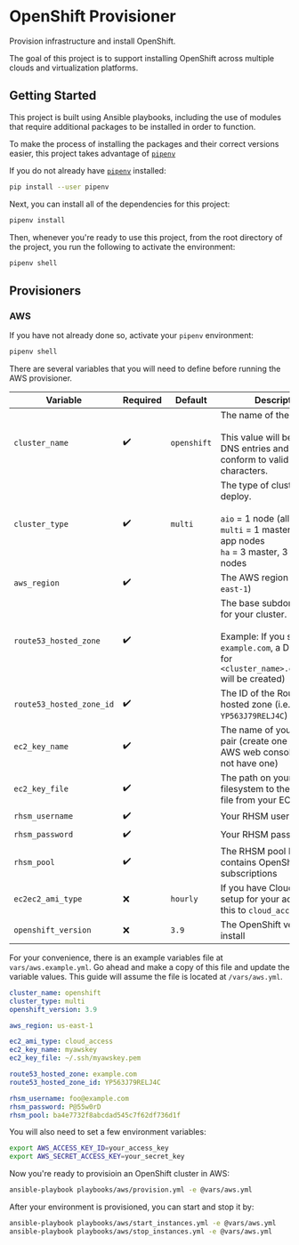 # OpenShift Provisioner

Provision infrastructure and install OpenShift.

The goal of this project is to support installing OpenShift across multiple
clouds and virtualization platforms.

## Getting Started

This project is built using Ansible playbooks, including the use of modules
that require additional packages to be installed in order to function.

To make the process of installing the packages and their correct versions
easier, this project takes advantage of [`pipenv`](1)

If you do not already have [`pipenv`](1) installed:

```bash
pip install --user pipenv
```

Next, you can install all of the dependencies for this project:

```bash
pipenv install
```

Then, whenever you're ready to use this project, from the root directory of the
project, you run the following to activate the environment:

```bash
pipenv shell
```

## Provisioners

### AWS

If you have not already done so, activate your `pipenv` environment:

```bash
pipenv shell
```

There are several variables that you will need to define before running the
AWS provisioner.

| Variable                 | Required           | Default     | Description                                                                                                                                                 |
| ------------------------ | ------------------ | ----------- | ----------------------------------------------------------------------------------------------------------------------------------------------------------- |
| `cluster_name`           | :heavy_check_mark: | `openshift` | The name of the cluster.<br><br>This value will be in your DNS entries and should conform to valid DNS characters.                                          |
| `cluster_type`           | :heavy_check_mark: | `multi`     | The type of cluster to deploy.<br><br>`aio` = 1 node (all-in-one)<br>`multi` = 1 master, 1 infra, 2 app nodes<br>`ha` = 3 master, 3 infra, 2 app nodes      |
| `aws_region`             | :heavy_check_mark: |             | The AWS region (i.e. `us-east-1`)                                                                                                                           |
| `route53_hosted_zone`    | :heavy_check_mark: |             | The base subdomain to use for your cluster.<br><br>Example: If you set this to `example.com`, a DNS entry for `<cluster_name>.example.com` will be created) |
| `route53_hosted_zone_id` | :heavy_check_mark: |             | The ID of the Route53 hosted zone (i.e. `YP563J79RELJ4C`)                                                                                                   |
| `ec2_key_name`           | :heavy_check_mark: |             | The name of your EC2 key pair (create one using the AWS web console if you do not have one)                                                                 |
| `ec2_key_file`           | :heavy_check_mark: |             | The path on your local filesystem to the private key file from your EC2 key pair                                                                            |
| `rhsm_username`          | :heavy_check_mark: |             | Your RHSM username                                                                                                                                          |
| `rhsm_password`          | :heavy_check_mark: |             | Your RHSM password                                                                                                                                          |
| `rhsm_pool`              | :heavy_check_mark: |             | The RHSM pool ID that contains OpenShift subscriptions                                                                                                      |
| `ec2ec2_ami_type`        | :x:                | `hourly`    | If you have Cloud Access setup for your account, set this to `cloud_access`                                                                                 |
| `openshift_version`      | :x:                | `3.9`       | The OpenShift version to install                                                                                                                            |

For your convenience, there is an example variables file at `vars/aws.example.yml`.
Go ahead and make a copy of this file and update the variable values. This guide will assume the file is
located at `/vars/aws.yml`.

```yaml
cluster_name: openshift
cluster_type: multi
openshift_version: 3.9

aws_region: us-east-1

ec2_ami_type: cloud_access
ec2_key_name: myawskey
ec2_key_file: ~/.ssh/myawskey.pem

route53_hosted_zone: example.com
route53_hosted_zone_id: YP563J79RELJ4C

rhsm_username: foo@example.com
rhsm_password: P@55w0rD
rhsm_pool: ba4e7732f8abcdad545c7f62df736d1f
```

You will also need to set a few environment variables:

```bash
export AWS_ACCESS_KEY_ID=your_access_key
export AWS_SECRET_ACCESS_KEY=your_secret_key
```

Now you're ready to provisioin an OpenShift cluster in AWS:

```bash
ansible-playbook playbooks/aws/provision.yml -e @vars/aws.yml
```

After your environment is provisioned, you can start and stop it by:

```bash
ansible-playbook playbooks/aws/start_instances.yml -e @vars/aws.yml
ansible-playbook playbooks/aws/stop_instances.yml -e @vars/aws.yml
```

[1]: https://docs.pipenv.org/
